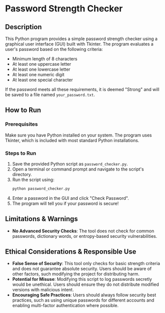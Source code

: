 # Password Strength Checker

## Description
This Python program provides a simple password strength checker using a graphical user interface (GUI) built with Tkinter. The program evaluates a user's password based on the following criteria:
- Minimum length of 8 characters
- At least one uppercase letter
- At least one lowercase letter
- At least one numeric digit
- At least one special character

If the password meets all these requirements, it is deemed "Strong" and will be saved to a file named `your_password.txt`.

## How to Run
### Prerequisites
Make sure you have Python installed on your system. The program uses Tkinter, which is included with most standard Python installations.

### Steps to Run
1. Save the provided Python script as `password_checker.py`.
2. Open a terminal or command prompt and navigate to the script's directory.
3. Run the script using:
   ```sh
   python password_checker.py
   ```
4. Enter a password in the GUI and click "Check Password".
5. The program will tell you if your password is secure!

## Limitations & Warnings
- **No Advanced Security Checks**: The tool does not check for common passwords, dictionary words, or entropy-based security vulnerabilities.

## Ethical Considerations & Responsible Use
- **False Sense of Security**: This tool only checks for basic strength criteria and does not guarantee absolute security. Users should be aware of other factors, such modifying the project for distributing harm.
- **Potential for Misuse**: Modifying this script to log passwords secretly would be unethical. Users should ensure they do not distribute modified versions with malicious intent.
- **Encouraging Safe Practices**: Users should always follow security best practices, such as using unique passwords for different accounts and enabling multi-factor authentication where possible.



